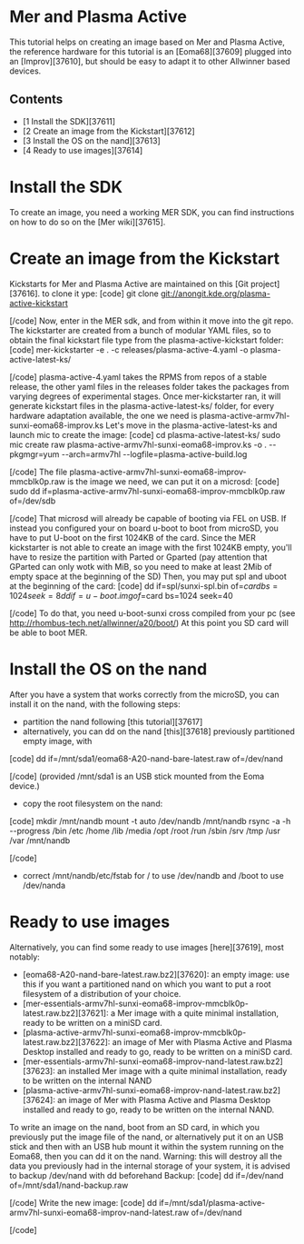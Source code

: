 # Mer and Plasma Active
This tutorial helps on creating an image based on Mer and Plasma Active, the reference hardware for this tutorial is an [Eoma68][37609] plugged into an [Improv][37610], but should be easy to adapt it to other Allwinner based devices. 
## Contents
  * [1 Install the SDK][37611]
  * [2 Create an image from the Kickstart][37612]
  * [3 Install the OS on the nand][37613]
  * [4 Ready to use images][37614]

# Install the SDK
To create an image, you need a working MER SDK, you can find instructions on how to do so on the [Mer wiki][37615]. 
# Create an image from the Kickstart
Kickstarts for Mer and Plasma Active are maintained on this [Git project][37616]. to clone it ype: 
[code] 
       git clone <git://anongit.kde.org/plasma-active-kickstart>
    
[/code]
Now, enter in the MER sdk, and from within it move into the git repo. The kickstarter are created from a bunch of modular YAML files, so to obtain the final kickstart file type from the plasma-active-kickstart folder: 
[code] 
       mer-kickstarter -e . -c releases/plasma-active-4.yaml -o plasma-active-latest-ks/
    
[/code]
plasma-active-4.yaml takes the RPMS from repos of a stable release, the other yaml files in the releases folder takes the packages from varying degrees of experimental stages. 
Once mer-kickstarter ran, it will generate kickstart files in the plasma-active-latest-ks/ folder, for every hardware adaptation available, the one we need is plasma-active-armv7hl-sunxi-eoma68-improv.ks 
Let's move in the plasma-active-latest-ks and launch mic to create the image: 
[code] 
      cd plasma-active-latest-ks/
      sudo mic create raw plasma-active-armv7hl-sunxi-eoma68-improv.ks -o . --pkgmgr=yum --arch=armv7hl --logfile=plasma-active-build.log
    
[/code]
The file plasma-active-armv7hl-sunxi-eoma68-improv-mmcblk0p.raw is the image we need, we can put it on a microsd: 
[code] 
      sudo dd if=plasma-active-armv7hl-sunxi-eoma68-improv-mmcblk0p.raw of=/dev/sdb
    
[/code]
That microsd will already be capable of booting via FEL on USB. If instead you configured your on board u-boot to boot from microSD, you have to put U-boot on the first 1024KB of the card. 
Since the MER kickstarter is not able to create an image with the first 1024KB empty, you'll have to resize the partition with Parted or Gparted (pay attention that GParted can only wotk with MiB, so you need to make at least 2Mib of empty space at the beginning of the SD) Then, you may put spl and uboot at the beginning of the card: 
[code] 
      dd if=spl/sunxi-spl.bin of=$card bs=1024 seek=8
      dd if=u-boot.img of=$card bs=1024 seek=40
    
[/code]
To do that, you need u-boot-sunxi cross compiled from your pc (see <http://rhombus-tech.net/allwinner/a20/boot/>) At this point you SD card will be able to boot MER. 
# Install the OS on the nand
After you have a system that works correctly from the microSD, you can install it on the nand, with the following steps: 
  * partition the nand following [this tutorial][37617]
  * alternatively, you can dd on the nand [this][37618] previously partitioned empty image, with

[code] 
      dd if=/mnt/sda1/eoma68-A20-nand-bare-latest.raw of=/dev/nand
    
[/code]
(provided /mnt/sda1 is an USB stick mounted from the Eoma device.) 
  * copy the root filesystem on the nand:

[code] 
      mkdir /mnt/nandb
      mount -t auto /dev/nandb /mnt/nandb
      rsync -a -h --progress /bin /etc /home /lib /media /opt /root /run /sbin /srv /tmp /usr /var /mnt/nandb
    
[/code]
  * correct /mnt/nandb/etc/fstab for / to use /dev/nandb and /boot to use /dev/nanda

# Ready to use images
Alternatively, you can find some ready to use images [here][37619], most notably: 
  * [eoma68-A20-nand-bare-latest.raw.bz2][37620]: an empty image: use this if you want a partitioned nand on which you want to put a root filesystem of a distribution of your choice.
  * [mer-essentials-armv7hl-sunxi-eoma68-improv-mmcblk0p-latest.raw.bz2][37621]: a Mer image with a quite minimal installation, ready to be written on a miniSD card.
  * [plasma-active-armv7hl-sunxi-eoma68-improv-mmcblk0p-latest.raw.bz2][37622]: an image of Mer with Plasma Active and Plasma Desktop installed and ready to go, ready to be written on a miniSD card.
  * [mer-essentials-armv7hl-sunxi-eoma68-improv-nand-latest.raw.bz2][37623]: an installed Mer image with a quite minimal installation, ready to be written on the internal NAND
  * [plasma-active-armv7hl-sunxi-eoma68-improv-nand-latest.raw.bz2][37624]: an image of Mer with Plasma Active and Plasma Desktop installed and ready to go, ready to be written on the internal NAND.

To write an image on the nand, boot from an SD card, in which you previously put the image file of the nand, or alternatively put it on an USB stick and then with an USB hub mount it within the system running on the Eoma68, then you can dd it on the nand. 
Warning: this will destroy all the data you previously had in the internal storage of your system, it is advised to backup /dev/nand with dd beforehand
Backup: 
[code] 
      dd if=/dev/nand of=/mnt/sda1/nand-backup.raw
    
[/code]
Write the new image: 
[code] 
      dd if=/mnt/sda1/plasma-active-armv7hl-sunxi-eoma68-improv-nand-latest.raw of=/dev/nand
    
[/code]
